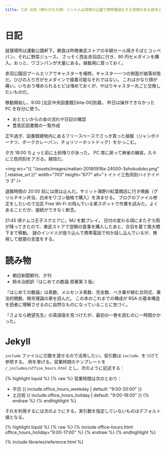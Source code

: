 ```yaml
---
title: 110 日目（晴れのち大雨）インド人は深夜の公園で携帯電話をする習慣がある説浮上
---
```


# 日記

就寝場所は運動公園軒下。朝食は昨晩東武ストアの半額セール焼きそばとコッペパン、それに野菜ジュース。
さっそく西友赤羽店に行き、90 円セメダインを購入。おっと、ワゴンパンが大量にある。昼飯用に買っておく。

赤羽公園旧プールエリアでキャスターを補修。キャスター一つの側面が崩落状態だ。ひびの入り方がセメダインで接着可能なそれではない。
これはかなり頭が痛い。いちおう埋められるヒビは埋めておくが、やはりキャスター丸ごと交換したいものだ。

移動開始し、9:00 [北区中央図書館][kita-00]到着。
昨日は操作できなかった PC を存分に使う。

* おとといからの金の流れや日記の確認
* 豊島区図書館の一覧作成

正午過ぎ、図書館建物内にあるフリースペースでさっき買った昼飯（ジャンボドーナツ、ポークカレーパン、チョリソーホットドッグ）をかっこむ。

夕方 18:00 ちょっと前に土砂降りがあった。
PC 席に戻って麻雀の練習。久々に三色同刻をアガる。親倍だ。

<img src="{{ "/assets/images/mattari-20180916a-24000-3shokudoko.png" | relative_url }}"
    width="703" height="677" 
    alt="トイトイ三色同刻ハイテイドラ 3" />

退館時間の 20:00 前には雨は止んだ。サミット滝野川紅葉橋店に行き晩飯（グリルチキン弁当、白米をワゴン価格で購入）を済ませる。
ブログのファイル修正をしたいので北区 Free Wi-Fi の飛んでいる某スポットで作業を試みた。よくあることだが、接続ができなく断念。

21:45 頃ナムコ王子スクエアに。MJ を数プレイ。
日付の変わる頃にまたぞろ雨が降ってきたので、東武ストアで翌朝の食事を購入したあと、合羽を着て南大橋下まで移動。
謎のインド人が座り込んで携帯電話で何か話し込んでいるが、無視して就寝の支度をする。

# 読み物

* 朝日新聞朝刊、夕刊
* 鈴木治郎訳『はじめての数論 原著第 3 版』

『はじめての数論』は素数、メルセンヌ素数、完全数、べき乗が絡む合同式、乗法的関数、暗号理論の章を読んだ。
この本のこれまでの構成が RSA の基本構造を読者に理解させるのに自然なものになっていることに気づく。

『さよなら絶望先生』の英語版を見つけたが、最初の一巻を読むのに一時間かかった。

# Jekyll

`include` ファイルに引数を渡せるので活用したい。仮引数は `include.` をつけて参照する。
例を挙げる。営業時間のテンプレートを `/_includes/office_hours.html` とし、次のように記述する：

{% highlight liquid %}
{% raw %}
営業時間は次のとおり：

* 平日 {{ include.office_hours_weekday | default: "9:00-20:00" }}
* 土日祝 {{ include.office_hours_holiday | default: "9:00-18:00" }}
{% endraw %}
{% endhighlight %}

それを利用するには次のようにする。実引数を指定していないものはデフォルト値となる。

{% highlight liquid %}
{% raw %}
{% include office-hours.html office_hours_holiday="9:00-17:00" %}
{% endraw %}
{% endhighlight %}

{% include libraries/reference.html %}
